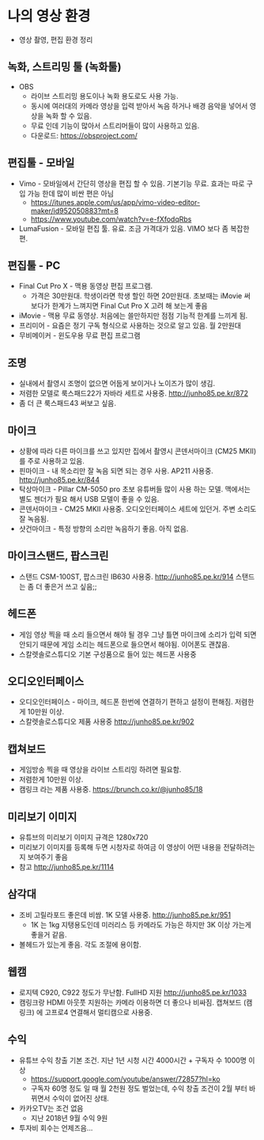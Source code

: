 # 나의 영상 환경
* 영상 촬영, 편집 환경 정리

## 녹화, 스트리밍 툴 (녹화툴)
* OBS
  * 라이브 스트리밍 용도이나 녹화 용도로도 사용 가능.
  * 동시에 여러대의 카메라 영상을 입력 받아서 녹음 하거나 배경 음악을 넣어서 영상을 녹화 할 수 있음.
  * 무료 인데 기능이 많아서 스트리머들이 많이 사용하고 있음.
  * 다운로드: https://obsproject.com/
  
## 편집툴 - 모바일
* Vimo - 모바일에서 간단히 영상을 편집 할 수 있음. 기본기능 무료. 효과는 따로 구입 가능 한데 많이 비싼 편은 아님
  * https://itunes.apple.com/us/app/vimo-video-editor-maker/id952050883?mt=8
  * https://www.youtube.com/watch?v=e-fXfodqRbs
* LumaFusion - 모바일 편집 툴. 유료. 조금 가격대가 있음. VIMO 보다 좀 복잡한 편.

## 편집툴 - PC
* Final Cut Pro X - 맥용 동영상 편집 프로그램.
  * 가격은 30만원대. 학생이라면 학생 할인 하면 20만원대. 초보때는 iMovie 써보다가 한계가 느껴지면 Final Cut Pro X 고려 해 보는게 좋음
* iMovie - 맥용 무료 동영상. 처음에는 쓸만하지만 점점 기능적 한계를 느끼게 됨.
* 프리미어 - 요즘은 정기 구독 형식으로 사용하는 것으로 알고 있음. 월 2만원대
* 무비메이커 - 윈도우용 무료 편집 프로그램

## 조명
* 실내에서 촬영시 조명이 없으면 어둡게 보이거나 노이즈가 많이 생김.
* 저렴한 모델로 룩스패드22가 자바라 세트로 사용중. http://junho85.pe.kr/872
* 좀 더 큰 룩스패드43 써보고 싶음.

## 마이크
* 상황에 따라 다른 마이크를 쓰고 있지만 집에서 촬영시 콘덴서마이크 (CM25 MKII) 를 주로 사용하고 있음.
* 핀마이크 - 내 목소리만 잘 녹음 되면 되는 경우 사용. AP211 사용중. http://junho85.pe.kr/844
* 탁상마이크 - Pillar CM-5050 pro 초보 유튜버들 많이 사용 하는 모델. 맥에서는 별도 젠더가 필요 해서 USB 모델이 좋을 수 있음.
* 콘덴서마이크 - CM25 MKII 사용중. 오디오인터페이스 세트에 있던거. 주변 소리도 잘 녹음됨.
* 샷건마이크 - 특정 방향의 소리만 녹음하기 좋음. 아직 없음.

## 마이크스탠드, 팝스크린
* 스탠드 CSM-100ST, 팝스크린 IB630 사용중. http://junho85.pe.kr/914 스탠드는 좀 더 좋은거 쓰고 싶음;;

## 헤드폰
* 게임 영상 찍을 때 소리 들으면서 해야 될 경우 그냥 틀면 마이크에 소리가 입력 되면 안되기 때문에 게임 소리는 헤드폰으로 들으면서 해야됨. 이어폰도 괜찮음.
* 스칼렛솔로스튜디오 기본 구성품으로 들어 있는 헤드폰 사용중

## 오디오인터페이스
* 오디오인터페이스 - 마이크, 헤드폰 한번에 연결하기 편하고 설정이 편해짐. 저렴한게 10만원 이상.
* 스칼렛솔로스튜디오 제품 사용중 http://junho85.pe.kr/902

## 캡쳐보드
* 게임방송 찍을 때 영상을 라이브 스트리밍 하려면 필요함.
* 저렴한게 10만원 이상.
* 캠링크 라는 제품 사용중. https://brunch.co.kr/@junho85/18
 
## 미리보기 이미지
* 유튜브의 미리보기 이미지 규격은 1280x720
* 미리보기 이미지를 등록해 두면 시청자로 하여금 이 영상이 어떤 내용을 전달하려는지 보여주기 좋음
* 참고 http://junho85.pe.kr/1114

## 삼각대
* 조비 고릴라포드 좋은데 비쌈. 1K 모델 사용중. http://junho85.pe.kr/951
  * 1K 는 1kg 지탱용도인데 미러리스 등 카메라도 가능은 하지만 3K 이상 가는게 좋을거 같음.
* 볼헤드가 있는게 좋음. 각도 조절에 용이함.

## 웹캠
* 로지텍 C920, C922 정도가 무난함. FullHD 지원 http://junho85.pe.kr/1033
* 캠링크랑 HDMI 아웃풋 지원하는 카메라 이용하면 더 좋으나 비싸짐. 캡쳐보드 (캠링크) 에 고프로4 연결해서 멀티캠으로 사용중.

## 수익
* 유튜브 수익 창출 기본 조건. 지난 1년 시청 시간 4000시간 + 구독자 수 1000명 이상
  * https://support.google.com/youtube/answer/72857?hl=ko
  * 구독자 60명 정도 일 때 월 2천원 정도 벌었는데, 수익 창출 조건이 2월 부터 바뀌면서 수익이 없어진 상태.
* 카카오TV는 조건 없음
  * 지난 2018년 9월 수익 9원
* 투자비 회수는 언제즈음...